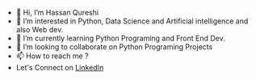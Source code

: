 - 👋 Hi, I’m Hassan Qureshi 
- 👀 I’m interested in Python, Data Science and Artificial intelligence and also Web dev.
- 🌱 I’m currently learning Python Programing and Front End Dev.
- 💞️ I’m looking to collaborate on Python Programing Projects 
- 📫 How to reach me ?
- Let's Connect on [LinkedIn](https://www.linkedin.com/in/m-hassanqureshi/)
<!---
m-hassanqureshi/m-hassanqureshi is a ✨ special ✨ repository because its `README.md` (this file) appears on your GitHub profile.
You can click the Preview link to take a look at your changes.
--->
